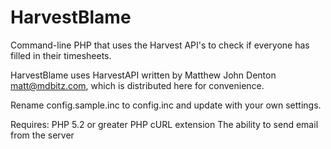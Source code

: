HarvestBlame
============

Command-line PHP that uses the Harvest API's to check if everyone has filled in their timesheets.

HarvestBlame uses HarvestAPI written by Matthew John Denton <matt@mdbitz.com>, which is distributed here for convenience. 

Rename config.sample.inc to config.inc and update with your own settings.

Requires:
PHP 5.2 or greater
PHP cURL extension
The ability to send email from the server
